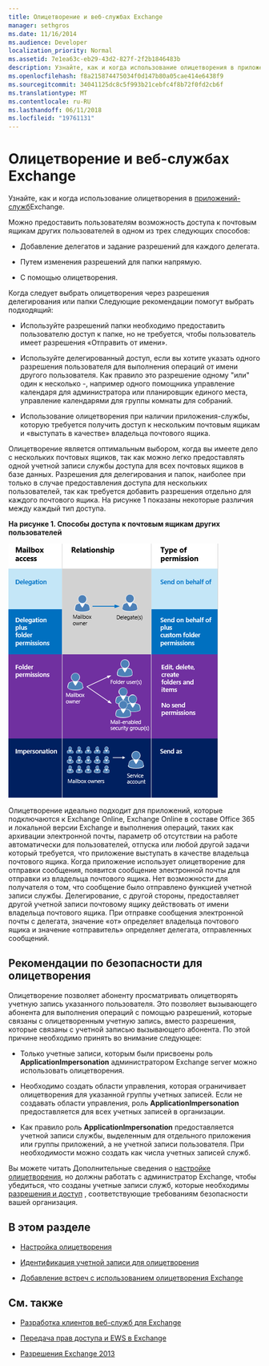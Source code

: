 ```yaml
---
title: Олицетворение и веб-службах Exchange
manager: sethgros
ms.date: 11/16/2014
ms.audience: Developer
localization_priority: Normal
ms.assetid: 7e1ea63c-eb29-43d2-827f-2f2b1846483b
description: Узнайте, как и когда использование олицетворения в приложениях службы Exchange.
ms.openlocfilehash: f8a215874475034f0d147b80a05cae414e6438f9
ms.sourcegitcommit: 34041125dc8c5f993b21cebfc4f8b72f0fd2cb6f
ms.translationtype: MT
ms.contentlocale: ru-RU
ms.lasthandoff: 06/11/2018
ms.locfileid: "19761131"
---
```

# <a name="impersonation-and-ews-in-exchange"></a>Олицетворение и веб-службах Exchange

Узнайте, как и когда использование олицетворения в [приложений-служб](ews-application-types.md)Exchange.
  
Можно предоставить пользователям возможность доступа к почтовым ящикам других пользователей в одном из трех следующих способов:
  
- Добавление делегатов и задание разрешений для каждого делегата.
    
- Путем изменения разрешений для папки напрямую.
    
- С помощью олицетворения.
    
Когда следует выбрать олицетворения через разрешения делегирования или папки Следующие рекомендации помогут выбрать подходящий:
  
- Используйте разрешений папки необходимо предоставить пользователю доступ к папке, но не требуется, чтобы пользователь имеет разрешения «Отправить от имени». 
    
- Используйте делегированный доступ, если вы хотите указать одного разрешения пользователя для выполнения операций от имени другого пользователя. Как правило это разрешение одному "или" один к несколько -, например одного помощника управление календаря для администратора или планировщик единого места, управление календарями для группы комнаты для собраний.
    
- Использование олицетворения при наличии приложения-службы, которую требуется получить доступ к нескольким почтовым ящикам и «выступать в качестве» владельца почтового ящика.
    
Олицетворение является оптимальным выбором, когда вы имеете дело с нескольких почтовых ящиков, так как можно легко предоставлять одной учетной записи службы доступа для всех почтовых ящиков в базе данных. Разрешения для делегирования и папок, наиболее при только в случае предоставления доступа для нескольких пользователей, так как требуется добавить разрешения отдельно для каждого почтового ящика. На рисунке 1 показаны некоторые различия между каждый тип доступа.
  
**На рисунке 1. Способы доступа к почтовым ящикам других пользователей**

![Схема, на которой показаны типы доступа к почтовому ящику, связь между владельцами почтовых ящиков и делегатом для каждого типа, а также тип разрешения. Отправка от лица разрешений для делегирования и разрешений папок. Отправка как разрешений для олицетворения.](media/Ex15_Delegate_Overview.png)
  
Олицетворение идеально подходит для приложений, которые подключаются к Exchange Online, Exchange Online в составе Office 365 и локальной версии Exchange и выполнения операций, таких как архивации электронной почты, параметр об отсутствии на работе автоматически для пользователей, отпуска или любой другой задачи который требуется, что приложение выступать в качестве владельца почтового ящика. Когда приложение использует олицетворение для отправки сообщения, появится сообщение электронной почты для отправки из владельца почтового ящика. Нет возможности для получателя о том, что сообщение было отправлено функцией учетной записи службы. Делегирование, с другой стороны, предоставляет другой учетной записи почтовому ящику действовать от имени владельца почтового ящика. При отправке сообщения электронной почты с делегата, значение «от» определяет владельца почтового ящика и значение «отправитель» определяет делегата, отправленных сообщений. 
  
## <a name="security-considerations-for-impersonation"></a>Рекомендации по безопасности для олицетворения

Олицетворение позволяет абоненту просматривать олицетворять учетную запись указанного пользователя. Это позволяет вызывающего абонента для выполнения операций с помощью разрешений, которые связаны с олицетворенным учетную запись, вместо разрешения, которые связаны с учетной записью вызывающего абонента. По этой причине необходимо принять во внимание следующее:
  
- Только учетные записи, которым были присвоены роль **ApplicationImpersonation** администратором Exchange server можно использовать олицетворения. 
    
- Необходимо создать области управления, которая ограничивает олицетворения для указанной группы учетных записей. Если не создавать области управления, роль **ApplicationImpersonation** предоставляется для всех учетных записей в организации. 
    
- Как правило роль **ApplicationImpersonation** предоставляется учетной записи службы, выделенным для отдельного приложения или группы приложений, а не учетной записи пользователя. При необходимости можно создать как числа учетных записей служб. 
    
Вы можете читать Дополнительные сведения о [настройке олицетворения](how-to-configure-impersonation.md), но должны работать с администратор Exchange, чтобы убедиться, что созданы учетные записи служб, которые необходимы [разрешения и доступ](http://technet.microsoft.com/en-us/library/dd351175%28v=exchg.150%29.aspx) , соответствующие требованиям безопасности вашей организация. 
  
## <a name="in-this-section"></a>В этом разделе

- [Настройка олицетворения](how-to-configure-impersonation.md)
    
- [Идентификация учетной записи для олицетворения](how-to-identify-the-account-to-impersonate.md)
    
- [Добавление встреч с использованием олицетворения Exchange](how-to-add-appointments-by-using-exchange-impersonation.md)
    
## <a name="see-also"></a>См. также


- [Разработка клиентов веб-служб для Exchange](develop-web-service-clients-for-exchange.md)
    
- [Передача прав доступа и EWS в Exchange](delegate-access-and-ews-in-exchange.md)
    
- [Разрешения Exchange 2013](http://technet.microsoft.com/en-us/library/dd351175%28v=exchg.150%29.aspx)
    

